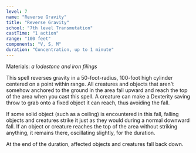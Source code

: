```yaml
---
level: 7
name: "Reverse Gravity"
title: "Reverse Gravity"
school: "7th level Transmutation"
castTime: "1 action"
range: "100 feet"
components: "V, S, M"
duration: "Concentration, up to 1 minute"
---
```


Materials: *a lodestone and iron filings*

This spell reverses gravity in a 50-foot-radius, 100-foot high cylinder centered on a point within range. All creatures and objects that aren't somehow anchored to the ground in the area fall upward and reach the top of the area when you cast this spell. A creature can make a Dexterity saving throw to grab onto a fixed object it can reach, thus avoiding the fall.

If some solid object (such as a ceiling) is encountered in this fall, falling objects and creatures strike it just as they would during a normal downward fall. If an object or creature reaches the top of the area without striking anything, it remains there, oscillating slightly, for the duration.

At the end of the duration, affected objects and creatures fall back down.
